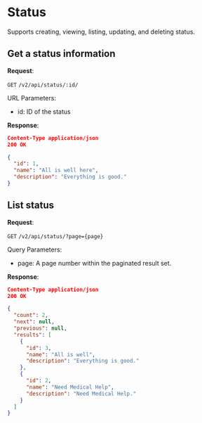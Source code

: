 # Status
Supports creating, viewing, listing, updating, and deleting status.


## Get a status information

**Request**:

`GET` `/v2/api/status/:id/`

URL Parameters:
- id: ID of the status

**Response**:

```json
Content-Type application/json
200 OK

{
  "id": 1,
  "name": "All is well here",
  "description": "Everything is good."
}
```


## List status

**Request**:

`GET` `/v2/api/status/?page={page}`

Query Parameters:
- page: A page number within the paginated result set.

**Response**:

```json
Content-Type application/json
200 OK

{
  "count": 2,
  "next": null,
  "previous": null,
  "results": [
    {
      "id": 3,
      "name": "All is well",
      "description": "Everything is good."
    },
    {
      "id": 2,
      "name": "Need Medical Help",
      "description": "Need Medical Help."
    }
  ]
}
```
